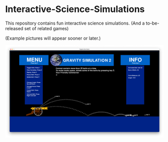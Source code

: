 # Interactive-Science-Simulations
This repository contains fun interactive science simulations. (And a to-be-released set of related games)

(Example pictures will appear sooner or later.)

![this is an image](https://github.com/zestra/Interactive-Science-Simulations/blob/main/Gravity%202:%20the%20Cannon/images/6CCB31C9-B72F-41F5-A55E-9C2A1BB3550F.png)
